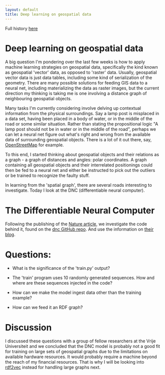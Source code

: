 ```yaml
---
layout: default
title: Deep learning on geospatial data
---
```


Full history [here](https://github.com/reinvantveer/reinvantveer.github.io/commits/master/_posts/2017-05-22-learning-from-geospatial-data.md)

# Deep learning on geospatial data
A big question I'm pondering over the last few weeks is how to apply machine learning strategies on geospatial data, specifically the kind known as geospatial 'vector' data, as opposed to 'raster' data. Usually, geospatial vector data is just data tables, including some kind of serialization of the geometry. There are many possible solutions for feeding GIS data to a neural net, including materializing the data as raster images, but the current direction my thinking is taking me is one involving a distance graph of neighbouring geospatial objects.

Many tasks I'm currently considering involve delving up contextual information from the physical surroundings. Say a lamp post is misplaced in a data set, having been placed in a body of water, or in the middle of the road or some similar situation. Rather than stating the propositional logic "A lamp post should not be in water or in the middle of the road", perhaps we can let a neural net figure out what's right and wrong from the available data of surrounding geospatial objects. There is a lot of it out there, say, [OpenStreetMap](https://www.openstreetmap.org) for example.

To this end, I started thinking about geospatial objects and their relations as a graph - a graph of distances and angles: polar coordinates. A graph containing all geospatial objects and their interrelated positionings could then be fed to a neural net and either be instructed to pick out the outliers or be trained to recognize the faulty stuff.

In learning from the 'spatial graph', there are several roads interesting to investigate. Today I look at the DNC (differentiable neural computer).

# The Differentiable Neural Computer
Following the publishing of the [Nature article](http://www.nature.com/nature/journal/v538/n7626/full/nature20101.html), we investigate the code behind it, found on the [dnc GitHub repo](https://github.com/deepmind/dnc). And use the information on [their blog](https://deepmind.com/blog/differentiable-neural-computers/).

# Questions:
- What is the significance of the 'train.py' output?

- The 'train' program uses 10 randomly generated sequences. How and where are these sequences injected in the code?

- How can we make the model ingest data other than the training example?

- How can we feed it an RDF graph?

# Discussion
I discussed these questions with a group of fellow researchers at the Vrije Universiteit and we concluded that the DNC model is probably not a good fit for training on large sets of geospatial graphs due to the limitations on available hardware resources. It would probably require a machine beyond the reach of my financial resources. That is why I will be looking into [rdf2vec](https://ub-madoc.bib.uni-mannheim.de/41307/1/Ristoski_RDF2Vec.pdf) instead for handling large graphs next.